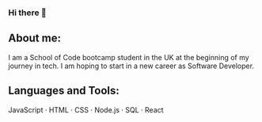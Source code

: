 ### Hi there 👋


<h2>About me:</h2>
I am a School of Code bootcamp student in the UK at the beginning of my journey in tech. I am hoping to start in a new career as Software Developer.


<h2>Languages and Tools:</h2>
JavaScript · HTML · CSS · Node.js · SQL · React

